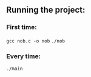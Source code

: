 ## Running the project:

### First time:
  ``` gcc nob.c -o nob ```
  ``` ./nob ```

### Every time:
  ` ./main `